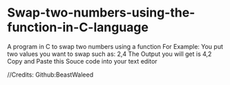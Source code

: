 # Swap-two-numbers-using-the-function-in-C-language
A program in C to swap two numbers using a function
For Example:
You put two values you want to swap
such as: 2,4
The Output you will get is 4,2
Copy and Paste this Souce code into your text editor



//Credits: Github:BeastWaleed
